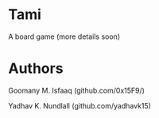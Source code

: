 # Tami
A board game (more details soon)

# Authors

Goomany M. Isfaaq (github.com/0x15F9/)

Yadhav K. Nundlall (github.com/yadhavk15)